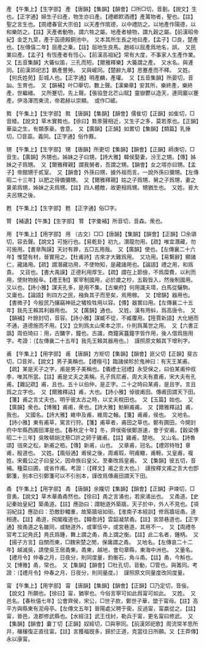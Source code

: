 <!-- { "loadSidebar": true } -->
產	【午集上】【生字部】	產	【唐韻】【集韻】【韻會】□所□切，音剗。【說文】生也。【正字通】婦生子曰產，物生亦曰產。【禮鄕飮酒禮】產萬物者，聖也。【註】聖之言生也。【周禮春官大宗伯】以天產作隂德，以中禮防之。以地產作陽德，以和樂防之。【註】天產者動物，謂六牲之屬。地產者植物，謂九穀之屬。【前漢昭帝紀】金芝九莖，產于函德殿銅池中。　又本其所生長之地曰產。【孟子】□良，楚產也。【左傳僖二年】屈產之乗。【註】屈地生良馬。趙岐以屈產爲地名，誤。　又民業曰產。【孟子】有恆產者有恆心。【前漢高祖紀】常有大度，不事家人生產作業。　又【五音集韻】大籥似笛，三孔而短。【爾雅釋樂】大籥謂之產。　又水名。與滻同。【前漢郊祀志】霸產豐勞。　又與嵼同。【楚辭九章】思蹇產而不釋。　又姓。【何氏姓苑】彭城人也。【正字通】明產麟，產瓘。　又【五音集韻】所晏切，音訕。生育也。　又【韻補】叶□舉切，數上聲。【漢樂章】安其所，樂終產，樂終產，世繼緒。　又所蹇切，先上聲。【張協登北芒山賦】靈嶽鬱以造天，連岡巖以蹇產。伊洛渾而東流，帝君赫以崇顯。　或作□嵼。

甤	【午集上】【生字部】	甤	【唐韻】【集韻】【韻會】儒隹切【正韻】如隹切，□音緌。【說文】草木實甤也。【徐曰】甤豕聲相近，又生子之多，莫若豕也。【正韻】華橤之生，有類豕豪。會意。　又【廣韻】【正韻】如累切【集韻】【類篇】乳捶切，□音蘂。義同。【正字通】俗作蕤。

甥	【午集上】【生字部】	甥	【唐韻】所更切【集韻】【韻會】【正韻】師庚切，□音生。【廣韻】外甥也。姊妹之子曰甥。【詩大雅】韓侯娶妻，汾王之甥。【傳】姊妹之子爲甥。　又【爾雅釋親】謂我舅者，吾謂之甥。【韻會】女之壻亦曰甥。【孟子】帝館甥于貳室。　又【韻會】外孫曰甥，據外祖而言。一說外孫曰彌甥。【左傳昭二十三年】以肥之得備彌甥。　又【爾雅釋親】姑之子爲甥，舅之子爲甥，妻之晜弟爲甥，姊妹之夫爲甥。【註】四人體敵，故更相爲甥。甥猶生也。　又姓。晉大夫呂甥之後。

甦	【午集上】【生字部】	甦	【正字通】俗□字。

甧	【補遺】【午集】【生字部】	甧	【字彙補】所音切，音森。衆也。

用	【午集上】【用字部】	用	〔古文〕□□【唐韻】【集韻】【韻會】【正韻】□余頌切，容去聲。【說文】可施行也。【易乾卦】初九，潛龍勿用。【疏】唯宜潛藏，勿可施用。【書臯陶謨】天討有罪，五□五用哉。　又【廣韻】使也。【左傳襄二十六年】惟楚有材，晉實用之。【杜甫詩】古來才大難爲用。　又功用。【易繫辭】顯諸仁，藏諸用。【疏】謂潛藏功用，不使物知，是藏諸用也。【論語】禮之用，和爲貴。　又貨也。【書大禹謨】正德利用厚生。【疏】謂在上節儉，不爲糜費，以利而用，使財物殷阜。【禮王制】冢宰制國用，必於歲之杪，五穀皆入，然後制國用。　又以也。【詩小雅】謀夫孔多，是用不集。【古樂府】何用識夫壻，白馬從驪駒。　又庸也。【論語】則四方之民，襁負其子而至矣，焉用稼。　又【增韻】器用也。【書微子】今殷民乃攘竊神祇之犧牷牲用以容。【傳】器實曰用。【左傳襄二十五年】我先王賴其利器用也。　又【廣韻】通也。　又姓。漢有用蚪，爲高唐令。　又【韻補】叶餘封切，音容。【詩小雅】謀臧不從，不臧覆用。【陸賈新語】大化絕而不通，道德施而不用。【又】立則爲太山衆本之宗，仆則爲萬世之用。　又【六書正譌】周伯琦曰：用，古鏞字，鐘也。古識，商鐘寅簋鐘字皆作用，後人借爲施用字。考證：〔【左傳襄二十五年】我先王賴其器用也。〕　謹照原文賴其下增利字。 

甫	【午集上】【用字部】	甫	【唐韻】方矩切【集韻】【韻會】匪父切【正韻】斐古切，□音斧。【說文】男子美稱也。【禮檀弓】臨諸侯畛於鬼神曰：有天王某甫。【疏】某是天子之字，甫是男子美稱也。【儀禮士冠禮】永受保之，曰伯某甫仲叔季，唯其所當。【註】甫是丈夫之美稱。孔子爲尼甫，周大夫有嘉甫，宋大夫有孔甫。【雜記疏】甫，且也。五十以伯仲，是正字。二十之時曰某甫，是且字。言且爲之立字也。　又【爾雅釋詁】甫，大也。【詩小雅】倬彼甫田。傳甫田謂天下田。【箋】甫之言丈夫也。明乎彼太古之時，以丈夫稅田也。　又【玉篇】始也。　又【廣韻】衆也。【博雅】甫甫，衆也。【詩大雅】魴鱮甫甫。　又【爾雅釋詁】甫，我也。　又國名。【詩大雅】維申及甫，維周之翰。【箋】甫甫，侯也。　又地名。【詩小雅】東有甫草，駕言行狩。【箋】甫草者，甫田之草也。鄭有圃田，今開封府中牟縣西圃田澤是也。【春秋定十年】冬，齊侯衞侯鄭游速，會于安甫。【穀梁傳昭二十三年】吳敗頓胡沈蔡□許之師于雞甫。【註】雞甫，楚地。　又山名。【詩魯頌】徂來之松，新甫之栢。【傳】新甫，山也。　又章甫，冠名。【禮郊特牲】章甫，殷道也。　又姓。【風俗通】甫侯之後，周甫瑕，明甫轍，甫輊。又皇甫，複姓。宋戴公之子曰皇父，因命族曰皇父。至秦攺爲皇甫。　又【集韻】彼五切，音補。種菜曰圃，或省作甫。考證：〔【釋文】甫之言大也。〕　謹按釋文甫之言大也卽鄭箋，别本已引鄭箋可以不引别本，謹改爲傳甫田謂天下田。 

甬	【午集上】【用字部】	甬	【唐韻】余隴切【集韻】【韻會】【正韻】尹竦切，□音勇。【說文】草木華甬甬然也。【徐曰】甬之言涌也，若泉涌出也。　又甬道。【史記秦始皇紀】築甬道。【註】應劭曰：謂馳道外築牆，天子於中，外人不見也。【項羽紀註】應劭曰：恐敵鈔輺重，故築牆垣如街。【淮南子本經訓】修爲牆垣甬。道相連。【註】甬道，飛閣複道也。【韓愈詩】雲韶凝禁甬。【註】宮禁巷道也。【正字通】按甬道之名雖同，或馳道外，或軍伍中，或宮巷道，其用不一。　又【周禮冬官考工記鳧氏】鳧氏爲鍾，舞上謂之甬，甬上謂之衡。【註】此二名者，鍾柄。　又【揚子方言】自關而東，□魏宋楚之閒，保庸謂之甬。　又地名。【左傳哀二十二年】越滅吳，請使吳王居甬東。甬東，越地，會句章縣，東海中洲也。　又量名。【禮月令】仲春之月，日夜分，則同度量，鈞衡石，角斗甬。【註】甬，今斛也。　又【博雅】甬，常也。　又【集韻】【韻會】□杜孔切，音動，□管也。與筩同。考證：〔【禮月令】仲春之月，日夜分，則同量度。〕　謹照原文同量度改同度量。 

甯	【午集上】【用字部】	甯	【唐韻】【集韻】【韻會】【正韻】□乃定切，音佞。【說文】所願也。【徐曰】甯，猶寧也。今俗言寧可如此爲甯可如此。　又姓。　又邑名。【春秋僖七年】公會齊侯，宋公，□世子款，鄭世子華，盟于甯母。【註】高平方與縣東有泥母亭。【左傳文五年】晉陽處父聘于衞，反過甯，甯嬴從之。【註】甯，晉邑，汲郡修武縣也。【水經注】武王伐紂，勒兵于甯，更名甯曰修武。　又【集韻】【韻會】囊丁切【正韻】奴經切，□與寧同。【前漢郊祀歌】周流常羊思所幷，穰穰復正直往甯。【註】言獲福旣多，歸於正道，克當往日所願。又【王莽傳】永以康甯。

